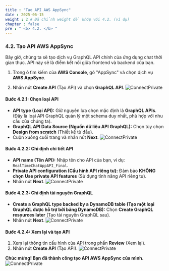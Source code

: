 ```yaml
---
title : "Tạo API AWS AppSync"
date : 2025-06-15
weight : 2 # Đã chỉnh weight để khớp với 4.2. (ví dụ)
chapter : false
pre : " <b> 4.2. </b> "
---
```


### **4.2. Tạo API AWS AppSync**

Bây giờ, chúng ta sẽ tạo dịch vụ GraphQL API chính của ứng dụng chat thời gian thực. API này sẽ là điểm kết nối giữa frontend và backend của bạn.

1.  Trong ô tìm kiếm của **AWS Console**, gõ "AppSync" và chọn dịch vụ **AWS AppSync**.

2.  Nhấn nút **Create API** (Tạo API) và chọn **GraphQL API**.
    ![ConnectPrivate](/images/be_4.2_1.png)

#### **Bước 4.2.1: Chọn loại API**

* **API type (Loại API):** Giữ nguyên lựa chọn mặc định là **GraphQL APIs**. (Đây là loại API GraphQL quản lý một schema duy nhất, phù hợp với nhu cầu của chúng ta).
* **GraphQL API Data Source (Nguồn dữ liệu API GraphQL):** Chọn tùy chọn **Design from scratch** (Thiết kế từ đầu).
* Cuộn xuống cuối trang và nhấn nút **Next**.
    ![ConnectPrivate](/images/be_4.2_2.png)

#### **Bước 4.2.2: Chỉ định chi tiết API**

* **API name (Tên API):** Nhập tên cho API của bạn, ví dụ: `RealTimeChatAppAPI_Final`.
* **Private API configuration (Cấu hình API riêng tư):** Đảm bảo **KHÔNG chọn** **Use private API features** (Sử dụng tính năng API riêng tư).
* Nhấn nút **Next**.
    ![ConnectPrivate](/images/be_4.2_3.png)

#### **Bước 4.2.3: Chỉ định tài nguyên GraphQL**

* **Create a GraphQL type backed by a DynamoDB table (Tạo một loại GraphQL được hỗ trợ bởi bảng DynamoDB):** Chọn **Create GraphQL resources later** (Tạo tài nguyên GraphQL sau).
* Nhấn nút **Next**.
    ![ConnectPrivate](/images/be_4.2_4.png)

#### **Bước 4.2.4: Xem lại và tạo API**

1.  Xem lại thông tin cấu hình của API trong phần **Review** (Xem lại).
2.  Nhấn nút **Create API** (Tạo API).
    ![ConnectPrivate](/images/be_4.2_5.png)

**Chúc mừng! Bạn đã thành công tạo API AWS AppSync của mình.**
    ![ConnectPrivate](/images/be_4.2_6.png)